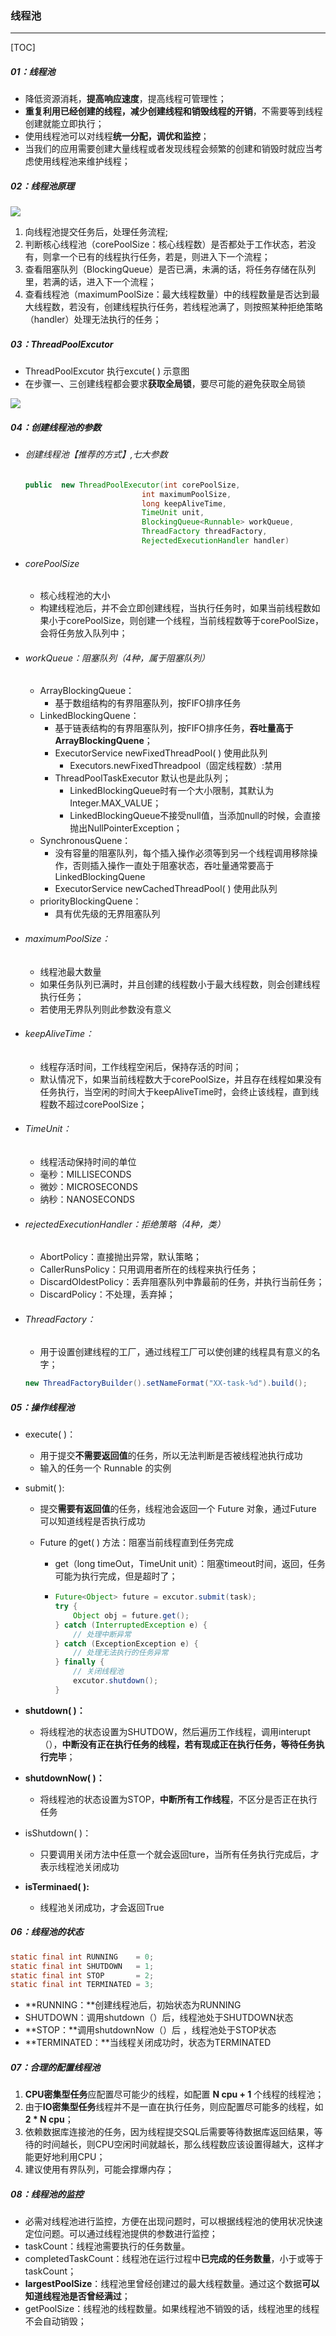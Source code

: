### 线程池

------

[TOC]

##### 01：线程池

- 降低资源消耗，**提高响应速度**，提高线程可管理性；
- **重复利用已经创建的线程，减少创建线程和销毁线程的开销**，不需要等到线程创建就能立即执行；
- 使用线程池可以对线程**统一分配，调优和监控**；
- 当我们的应用需要创建大量线程或者发现线程会频繁的创建和销毁时就应当考虑使用线程池来维护线程；

##### 02：线程池原理

![](https://github.com/likang315/Middleware/blob/master/%E5%A4%9A%E7%BA%BF%E7%A8%8B/%E5%A4%9A%E7%BA%BF%E7%A8%8B/%E7%BA%BF%E7%A8%8B%E6%B1%A0.png?raw=true)

1. 向线程池提交任务后，处理任务流程;
2. 判断核心线程池（corePoolSize：核心线程数）是否都处于工作状态，若没有，则拿一个已有的线程执行任务，若是，则进入下一个流程；
3. 查看阻塞队列（BlockingQueue）是否已满，未满的话，将任务存储在队列里，若满的话，进入下一个流程；
4. 查看线程池（maximumPoolSize：最大线程数量）中的线程数量是否达到最大线程数，若没有，创建线程执行任务，若线程池满了，则按照某种拒绝策略（handler）处理无法执行的任务；

##### 03：ThreadPoolExcutor

- ThreadPoolExcutor 执行excute( ) 示意图
- 在步骤一、三创建线程都会要求**获取全局锁**，要尽可能的避免获取全局锁

![](https://github.com/likang315/Middleware/blob/master/%E5%A4%9A%E7%BA%BF%E7%A8%8B/%E5%A4%9A%E7%BA%BF%E7%A8%8B/ThreadPoolExcutor.png?raw=true)

##### 04：创建线程池的参数

- ###### 创建线程池【推荐的方式】,七大参数

  ```java
  public  new ThreadPoolExecutor(int corePoolSize,
                            int maximumPoolSize,
                            long keepAliveTime,
                            TimeUnit unit,
                            BlockingQueue<Runnable> workQueue,
                            ThreadFactory threadFactory,
                            RejectedExecutionHandler handler)
  ```

- ###### corePoolSize

  - 核心线程池的大小
  - 构建线程池后，并不会立即创建线程，当执行任务时，如果当前线程数如果小于corePoolSize，则创建一个线程，当前线程数等于corePoolSize，会将任务放入队列中；

- ###### workQueue：阻塞队列（4种，属于阻塞队列）

  - ArrayBlockingQueue：
    -  基于数组结构的有界阻塞队列，按FIFO排序任务
  - LinkedBlockingQuene：
    - 基于链表结构的有界阻塞队列，按FIFO排序任务，**吞吐量高于ArrayBlockingQuene**；
    - ExecutorService newFixedThreadPool( ) 使用此队列
      - Executors.newFixedThreadpool（固定线程数）:禁用
    - ThreadPoolTaskExecutor 默认也是此队列；
      - LinkedBlockingQueue时有一个大小限制，其默认为Integer.MAX_VALUE；
      - LinkedBlockingQueue不接受null值，当添加null的时候，会直接抛出NullPointerException；
  - SynchronousQuene：
    - 没有容量的阻塞队列，每个插入操作必须等到另一个线程调用移除操作，否则插入操作一直处于阻塞状态，吞吐量通常要高于LinkedBlockingQuene
    - ExecutorService newCachedThreadPool( )  使用此队列
  - priorityBlockingQuene：
    - 具有优先级的无界阻塞队列

- ###### maximumPoolSize：

  - 线程池最大数量
  - 如果任务队列已满时，并且创建的线程数小于最大线程数，则会创建线程执行任务；
  - 若使用无界队列则此参数没有意义

- ###### keepAliveTime：

  - 线程存活时间，工作线程空闲后，保持存活的时间；
  - 默认情况下，如果当前线程数大于corePoolSize，并且存在线程如果没有任务执行，当空闲的时间大于keepAliveTime时，会终止该线程，直到线程数不超过corePoolSize；

- ###### TimeUnit：

  - 线程活动保持时间的单位
  - 毫秒：MILLISECONDS
  - 微妙：MICROSECONDS
  - 纳秒：NANOSECONDS

- ###### rejectedExecutionHandler：拒绝策略（4种，类）

  - AbortPolicy：直接抛出异常，默认策略；
  - CallerRunsPolicy：只用调用者所在的线程来执行任务；
  - DiscardOldestPolicy：丢弃阻塞队列中靠最前的任务，并执行当前任务；
  - DiscardPolicy：不处理，丢弃掉；
  
- ###### ThreadFactory：

  - 用于设置创建线程的工厂，通过线程工厂可以使创建的线程具有意义的名字；

  ```java
  new ThreadFactoryBuilder().setNameFormat("XX-task-%d").build();
  ```

##### 05：操作线程池

- execute( )：
  - 用于提交**不需要返回值**的任务，所以无法判断是否被线程池执行成功
  - 输入的任务一个 Runnable 的实例
- submit( ):
  - 提交**需要有返回值**的任务，线程池会返回一个 Future 对象，通过Future 可以知道线程是否执行成功
  - Future 的get( ) 方法：阻塞当前线程直到任务完成
    
    - get（long timeOut，TimeUnit unit）：阻塞timeout时间，返回，任务可能为执行完成，但是超时了；
    
    - ```java
      Future<Object> future = excutor.submit(task);
      try {
          Object obj = future.get();
      } catch (InterruptedException e) {
          // 处理中断异常
      } catch (ExceptionException e) {
          // 处理无法执行的任务异常
      } finally {
          // 关闭线程池
          excutor.shutdown();
      }
      ```
- **shutdown( )：**
  
  - 将线程池的状态设置为SHUTDOW，然后遍历工作线程，调用interupt（），**中断没有正在执行任务的线程，若有现成正在执行任务，等待任务执行完毕**；
- **shutdownNow( )：**
  
  - 将线程池的状态设置为STOP，**中断所有工作线程**，不区分是否正在执行任务
- isShutdown( )：
  
  - 只要调用关闭方法中任意一个就会返回ture，当所有任务执行完成后，才表示线程池关闭成功
- **isTerminaed( ):**
  
  - 线程池关闭成功，才会返回True

##### 06：线程池的状态

```java
static final int RUNNING    = 0;
static final int SHUTDOWN   = 1;
static final int STOP       = 2;
static final int TERMINATED = 3;
```

- **RUNNING：**创建线程池后，初始状态为RUNNING
- SHUTDOWN：调用shutdown（）后，线程池处于SHUTDOWN状态
- **STOP：**调用shutdownNow（）后 ，线程池处于STOP状态
- **TERMINATED：**当线程关闭成功时，状态为TERMINATED

##### 07：合理的配置线程池

1. **CPU密集型任务**应配置尽可能少的线程，如配置 **N cpu + 1** 个线程的线程池；
2. 由于**IO密集型任务**线程并不是一直在执行任务，则应配置尽可能多的线程，如 **2 * N cpu**；
3. 依赖数据库连接池的任务，因为线程提交SQL后需要等待数据库返回结果，等待的时间越长，则CPU空闲时间就越长，那么线程数应该设置得越大，这样才能更好地利用CPU；
4. 建议使用有界队列，可能会撑爆内存；

##### 08：线程池的监控

- 必需对线程池进行监控，方便在出现问题时，可以根据线程池的使用状况快速定位问题。可以通过线程池提供的参数进行监控；
- taskCount：线程池需要执行的任务数量。
- completedTaskCount：线程池在运行过程中**已完成的任务数量**，小于或等于taskCount；
- **largestPoolSize**：线程池里曾经创建过的最大线程数量。通过这个数据**可以知道线程池是否曾经满过**；
- getPoolSize：线程池的线程数量。如果线程池不销毁的话，线程池里的线程不会自动销毁；



